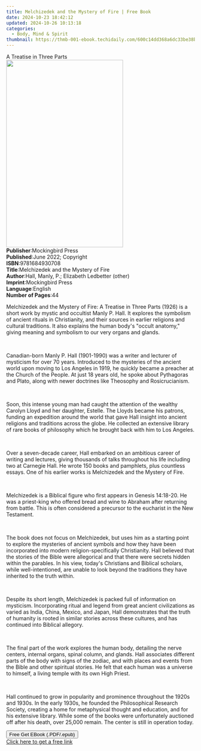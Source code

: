 ```yaml
---
title: Melchizedek and the Mystery of Fire | Free Book
date: 2024-10-23 18:42:12
updated: 2024-10-26 10:13:18
categories:
  - Body, Mind & Spirit
thumbnail: https://thmb-001-ebook.techidaily.com/600c14dd368a6dc33be38b22ba2bfa1c53e1a4220b340b8849c440d664bf66ad.jpg
---
```

<main id="book-container">
  <div class="flex flex-col">
    <div class="book-brief flex-1 py-6 px-4 sm:p-6 md:py-10 md:px-8">
      <!-- brief-->
      <div class="book-brief-main">A Treatise in Three Parts</div>
    </div>
    <div
      class="book-meta-info flex-1 grid gap-4 col-start-1 col-end-3 row-start-1 sm:mb-6 sm:grid-cols-4 lg:gap-6 lg:col-start-2 lg:row-end-6 lg:row-span-6 lg:mb-0"
    >
      <div
        class="book-meta-info-left place-content-center mt-4 p-4 text-sm leading-6 col-start-2 col-span-2 dark:text-slate-400"
      >
        <img
          class="w-full h-500 object-cover rounded-lg sm:h-255 sm:col-span-2 lg:col-span-full"
          src="https://img-001-ebook.techidaily.com/cda02a5a4c4de38e7fd82c781fa035ba667a694cc3c76c4b643a2af0aa29a20e.jpg"
          alt=""
          width="312"
          height="500"
        />
      </div>
      <div
        class="book-meta-info-right mt-2 col-start-1 row-start-2 col-span-3 self-center"
      >
        <!-- meta data  -->
        <div class="flex flex-col px-4 md:px-8">
          <div class="flex-1">
            <strong>Publisher</strong>:<span class="px-2"
              >Mockingbird Press</span
            >
          </div>
          <div class="flex-1">
            <strong>Published</strong>:<span class="px-2"
              >June 2022; Copyright</span
            >
          </div>
          <div class="flex-1">
            <strong>ISBN</strong>:<span class="px-2">9781684930708</span>
          </div>
          <div class="flex-1">
            <strong>Title</strong>:<span class="px-2"
              >Melchizedek and the Mystery of Fire</span
            >
          </div>
          <div class="flex-1">
            <strong>Author</strong>:<span class="px-2"
              >Hall, Manly, P.; Elizabeth Ledbetter (other)</span
            >
          </div>
          <div class="flex-1">
            <strong>Imprint</strong>:<span class="px-2">Mockingbird Press</span>
          </div>
          <div class="flex-1">
            <strong>Language</strong>:<span class="px-2">English</span>
          </div>
          <div class="flex-1">
            <strong>Number of Pages</strong>:<span class="px-2">44</span>
          </div>
        </div>
      </div>
    </div>
    <div class="book-description flex-1 py-6 px-4 sm:p-6 md:py-10 md:px-8">
      <div class="book-description-main">
        <div accordion-content="" id="description">
          <p>
            Melchizedek and the Mystery of Fire: A Treatise in Three Parts
            (1926) is a short work by mystic and occultist Manly P. Hall. It
            explores the symbolism of ancient rituals in Christianity, and their
            sources in earlier religions and cultural traditions. It also
            explains the human body's "occult anatomy," giving meaning and
            symbolism to our very organs and glands.
          </p>
          <p><br /></p>
          <p>
            Canadian-born Manly P. Hall (1901-1990) was a writer and lecturer of
            mysticism for over 70 years. Introduced to the mysteries of the
            ancient world upon moving to Los Angeles in 1919, he quickly became
            a preacher at the Church of the People. At just 18 years old, he
            spoke about Pythagoras and Plato, along with newer doctrines like
            Theosophy and Rosicrucianism.&nbsp;
          </p>
          <p><br /></p>
          <p>
            Soon, this intense young man had caught the attention of the wealthy
            Carolyn Lloyd and her daughter, Estelle. The Lloyds became his
            patrons, funding an expedition around the world that gave Hall
            insight into ancient religions and traditions across the globe. He
            collected an extensive library of rare books of philosophy which he
            brought back with him to Los Angeles.
          </p>
          <p><br /></p>
          <p>
            Over a seven-decade career, Hall embarked on an ambitious career of
            writing and lectures, giving thousands of talks throughout his life
            including two at Carnegie Hall. He wrote 150 books and pamphlets,
            plus countless essays. One of his earlier works is Melchizedek and
            the Mystery of Fire.&nbsp;
          </p>
          <p><br /></p>
          <p>
            Melchizedek is a Biblical figure who first appears in Genesis
            14:18-20. He was a priest-king who offered bread and wine to Abraham
            after returning from battle. This is often considered a precursor to
            the eucharist in the New Testament.&nbsp;&nbsp;
          </p>
          <p><br /></p>
          <p>
            The book does not focus on Melchizedek, but uses him as a starting
            point to explore the mysteries of ancient symbols and how they have
            been incorporated into modern religion-specifically Christianity.
            Hall believed that the stories of the Bible were allegorical and
            that there were secrets hidden within the parables. In his view,
            today's Christians and Biblical scholars, while well-intentioned,
            are unable to look beyond the traditions they have inherited to the
            truth within.
          </p>
          <p><br /></p>
          <p>
            Despite its short length, Melchizedek is packed full of information
            on mysticism. Incorporating ritual and legend from great ancient
            civilizations as varied as India, China, Mexico, and Japan, Hall
            demonstrates that the truth of humanity is rooted in similar stories
            across these cultures, and has continued into Biblical
            allegory.&nbsp;
          </p>
          <p><br /></p>
          <p>
            The final part of the work explores the human body, detailing the
            nerve centers, internal organs, spinal column, and glands. Hall
            associates different parts of the body with signs of the zodiac, and
            with places and events from the Bible and other spiritual stories.
            He felt that each human was a universe to himself, a living temple
            with its own High Priest.
          </p>
          <p><br /></p>
          <p>
            Hall continued to grow in popularity and prominence throughout the
            1920s and 1930s. In the early 1930s, he founded the Philosophical
            Research Society, creating a home for metaphysical thought and
            education, and for his extensive library. While some of the books
            were unfortunately auctioned off after his death, over 25,000
            remain. The center is still in operation today.
          </p>
        </div>
        <div class="accordion-fader"></div>
      </div>
    </div>
    <div class="book-excerpts flex-1 py-6 px-4 sm:p-6 md:py-10 md:px-8"></div>
    <div
      class="book-about-author flex-1 py-6 px-4 sm:p-6 md:py-10 md:px-8"
    ></div>
    <div class="book-free-get flex-1 py-6 px-4 sm:p-6 md:py-10 md:px-8">
      <button
        id="btn-free-get"
        class="bg-blue-500 hover:bg-blue-700 text-white font-bold py-2 px-4 rounded"
      >
        Free Get EBook (.PDF/.epub)
      </button>
      <div id="countdown-display" class="px-2 text-lg mt-2"></div>
      <a
        id="free-link"
        class="hidden bg-blue-500 hover:bg-blue-700 text-white font-bold py-2 px-4 rounded"
        href="https://www.ebooks.com/en-us/book/210622609/melchizedek-and-the-mystery-of-fire/hall-manly-p/"
        target="_blank"
        >Click here to get a free link</a
      >
    </div>
    <script>
      let countdownTime = 0;
      let countdownInterval = null;
      document
        .getElementById('btn-free-get')
        .addEventListener('click', startCountdown);
      function startCountdown() {
        countdownTime = new Date().getTime() + 60000 * 3;
        countdownInterval = setInterval(updateCountdown, 1000);
        document.getElementById('btn-free-get').disabled = true;
        document
          .getElementById('btn-free-get')
          .classList.add('bg-gray-500', 'cursor-not-allowed');
      }
      function updateCountdown() {
        let currentTime = new Date().getTime();
        let timeLeft = countdownTime - currentTime;
        let secondsLeft = Math.floor(timeLeft / 1000);
        document.getElementById('countdown-display').innerHTML =
          `Remaining time: ${secondsLeft} seconds.`;
        if (secondsLeft <= 0) {
          clearInterval(countdownInterval);
          document.getElementById('btn-free-get').classList.add('hidden');
          document.getElementById('free-link').classList.remove('hidden');
          document.getElementById('countdown-display').innerHTML = '';
        }
      }
    </script>
  </div>
</main>
